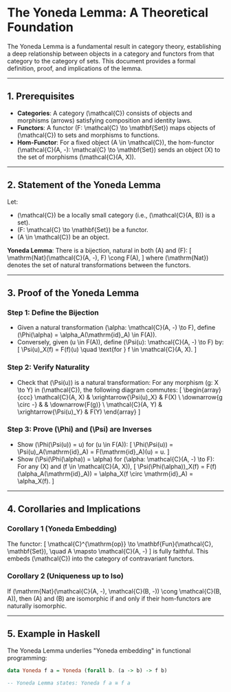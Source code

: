 # The Yoneda Lemma: A Theoretical Foundation

The Yoneda Lemma is a fundamental result in category theory, establishing a deep relationship between objects in a category and functors from that category to the category of sets. This document provides a formal definition, proof, and implications of the lemma.

---

## 1. Prerequisites
- **Categories**: A category \(\mathcal{C}\) consists of objects and morphisms (arrows) satisfying composition and identity laws.
- **Functors**: A functor \(F: \mathcal{C} \to \mathbf{Set}\) maps objects of \(\mathcal{C}\) to sets and morphisms to functions.
- **Hom-Functor**: For a fixed object \(A \in \mathcal{C}\), the hom-functor \(\mathcal{C}(A, -): \mathcal{C} \to \mathbf{Set}\) sends an object \(X\) to the set of morphisms \(\mathcal{C}(A, X)\).

---

## 2. Statement of the Yoneda Lemma

Let:
- \(\mathcal{C}\) be a locally small category (i.e., \(\mathcal{C}(A, B)\) is a set).
- \(F: \mathcal{C} \to \mathbf{Set}\) be a functor.
- \(A \in \mathcal{C}\) be an object.

**Yoneda Lemma**: There is a bijection, natural in both \(A\) and \(F\):
\[
\mathrm{Nat}(\mathcal{C}(A, -), F) \cong F(A),
\]
where \(\mathrm{Nat}\) denotes the set of natural transformations between the functors.

---

## 3. Proof of the Yoneda Lemma

### Step 1: Define the Bijection
- Given a natural transformation \(\alpha: \mathcal{C}(A, -) \to F\), define \(\Phi(\alpha) = \alpha_A(\mathrm{id}_A) \in F(A)\).
- Conversely, given \(u \in F(A)\), define \(\Psi(u): \mathcal{C}(A, -) \to F\) by:
  \[
  \Psi(u)_X(f) = F(f)(u) \quad \text{for } f \in \mathcal{C}(A, X).
  \]

### Step 2: Verify Naturality
- Check that \(\Psi(u)\) is a natural transformation:
  For any morphism \(g: X \to Y\) in \(\mathcal{C}\), the following diagram commutes:
  \[
  \begin{array}{ccc}
  \mathcal{C}(A, X) & \xrightarrow{\Psi(u)_X} & F(X) \\
  \downarrow{g \circ -} & & \downarrow{F(g)} \\
  \mathcal{C}(A, Y) & \xrightarrow{\Psi(u)_Y} & F(Y)
  \end{array}
  \]

### Step 3: Prove \(\Phi\) and \(\Psi\) are Inverses
- Show \(\Phi(\Psi(u)) = u\) for \(u \in F(A)\):
  \[
  \Phi(\Psi(u)) = \Psi(u)_A(\mathrm{id}_A) = F(\mathrm{id}_A)(u) = u.
  \]
- Show \(\Psi(\Phi(\alpha)) = \alpha\) for \(\alpha: \mathcal{C}(A, -) \to F\):
  For any \(X\) and \(f \in \mathcal{C}(A, X)\),
  \[
  \Psi(\Phi(\alpha))_X(f) = F(f)(\alpha_A(\mathrm{id}_A)) = \alpha_X(f \circ \mathrm{id}_A) = \alpha_X(f).
  \]

---

## 4. Corollaries and Implications

### Corollary 1 (Yoneda Embedding)
The functor:
\[
\mathcal{C}^{\mathrm{op}} \to \mathbf{Fun}(\mathcal{C}, \mathbf{Set}), \quad A \mapsto \mathcal{C}(A, -)
\]
is fully faithful. This embeds \(\mathcal{C}\) into the category of contravariant functors.

### Corollary 2 (Uniqueness up to Iso)
If \(\mathrm{Nat}(\mathcal{C}(A, -), \mathcal{C}(B, -)) \cong \mathcal{C}(B, A)\), then \(A\) and \(B\) are isomorphic if and only if their hom-functors are naturally isomorphic.

---

## 5. Example in Haskell
The Yoneda Lemma underlies "Yoneda embedding" in functional programming:
```haskell
data Yoneda f a = Yoneda (forall b. (a -> b) -> f b)

-- Yoneda Lemma states: Yoneda f a ≅ f a